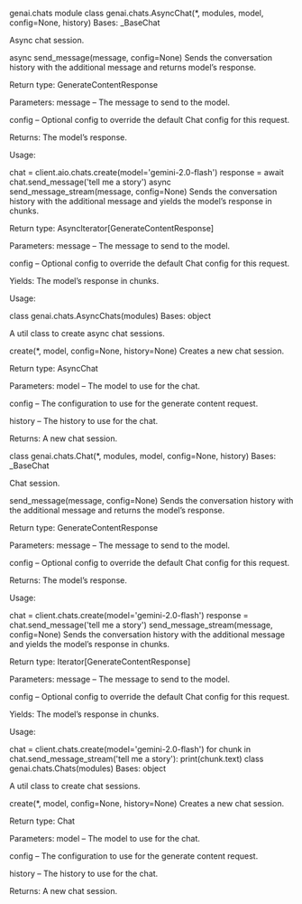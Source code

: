 genai.chats module
class genai.chats.AsyncChat(*, modules, model, config=None, history)
Bases: _BaseChat

Async chat session.

async send_message(message, config=None)
Sends the conversation history with the additional message and returns model’s response.

Return type:
GenerateContentResponse

Parameters:
message – The message to send to the model.

config – Optional config to override the default Chat config for this request.

Returns:
The model’s response.

Usage:

chat = client.aio.chats.create(model='gemini-2.0-flash')
response = await chat.send_message('tell me a story')
async send_message_stream(message, config=None)
Sends the conversation history with the additional message and yields the model’s response in chunks.

Return type:
AsyncIterator[GenerateContentResponse]

Parameters:
message – The message to send to the model.

config – Optional config to override the default Chat config for this request.

Yields:
The model’s response in chunks.

Usage:

class genai.chats.AsyncChats(modules)
Bases: object

A util class to create async chat sessions.

create(*, model, config=None, history=None)
Creates a new chat session.

Return type:
AsyncChat

Parameters:
model – The model to use for the chat.

config – The configuration to use for the generate content request.

history – The history to use for the chat.

Returns:
A new chat session.

class genai.chats.Chat(*, modules, model, config=None, history)
Bases: _BaseChat

Chat session.

send_message(message, config=None)
Sends the conversation history with the additional message and returns the model’s response.

Return type:
GenerateContentResponse

Parameters:
message – The message to send to the model.

config – Optional config to override the default Chat config for this request.

Returns:
The model’s response.

Usage:

chat = client.chats.create(model='gemini-2.0-flash')
response = chat.send_message('tell me a story')
send_message_stream(message, config=None)
Sends the conversation history with the additional message and yields the model’s response in chunks.

Return type:
Iterator[GenerateContentResponse]

Parameters:
message – The message to send to the model.

config – Optional config to override the default Chat config for this request.

Yields:
The model’s response in chunks.

Usage:

chat = client.chats.create(model='gemini-2.0-flash')
for chunk in chat.send_message_stream('tell me a story'):
  print(chunk.text)
class genai.chats.Chats(modules)
Bases: object

A util class to create chat sessions.

create(*, model, config=None, history=None)
Creates a new chat session.

Return type:
Chat

Parameters:
model – The model to use for the chat.

config – The configuration to use for the generate content request.

history – The history to use for the chat.

Returns:
A new chat session.